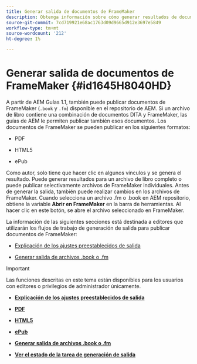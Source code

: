 ```yaml
---
title: Generar salida de documentos de FrameMaker
description: Obtenga información sobre cómo generar resultados de documentos de FrameMaker
source-git-commit: 7cd719921e68ac1763d09d9665d912e3697e5849
workflow-type: tm+mt
source-wordcount: '212'
ht-degree: 1%

---
```



# Generar salida de documentos de FrameMaker {#id1645H8040HD}

A partir de AEM Guías 1.1, también puede publicar documentos de FrameMaker \(`.book` y `.fm`\) disponible en el repositorio de AEM. Si un archivo de libro contiene una combinación de documentos DITA y FrameMaker, las guías de AEM le permiten publicar también esos documentos. Los documentos de FrameMaker se pueden publicar en los siguientes formatos:

- PDF

- HTML5

- ePub


Como autor, solo tiene que hacer clic en algunos vínculos y se genera el resultado. Puede generar resultados para un archivo de libro completo o puede publicar selectivamente archivos de FrameMaker individuales. Antes de generar la salida, también puede realizar cambios en los archivos de FrameMaker. Cuando selecciona un archivo .fm o .book en AEM repositorio, obtiene la variable **Abrir en FrameMaker** en la barra de herramientas. Al hacer clic en este botón, se abre el archivo seleccionado en FrameMaker.

La información de las siguientes secciones está destinada a editores que utilizarán los flujos de trabajo de generación de salida para publicar documentos de FrameMaker:

- [Explicación de los ajustes preestablecidos de salida](fm-output-understand-presets.md#)

- [Generar salida de archivos .book o .fm](fm-output-generate.md#)

>[!IMPORTANT]
>
> Las funciones descritas en este tema están disponibles para los usuarios con editores o privilegios de administrador únicamente.

- **[Explicación de los ajustes preestablecidos de salida](fm-output-understand-presets.md)**

- **[PDF](fm-output-pdf-preset.md)**

- **[HTML5](fm-output-html5-preset.md)**

- **[ePub](fm-output-epub-preset.md)**

- **[Generar salida de archivos .book o .fm](fm-output-generate.md)**

- **[Ver el estado de la tarea de generación de salida](fm-output-view-status.md)**


